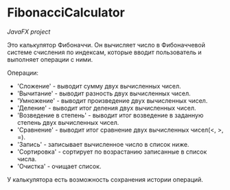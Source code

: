 # FibonacciCalculator
*JavaFX project*

Это калькулятор Фибоначчи. Он вычисляет число в Фибоначчевой системе счисления по индексам, которые вводит пользователь и выполняет операции с ними.

Операции:
* 'Сложение' - выводит сумму двух вычисленных чисел.
* 'Вычитание' - выводит разность двух вычисленных чисел.
* 'Умножение' - выводит произведение двух вычисленных чисел.
* 'Деление' - выводит итог деления двух вычисленных чисел.
* 'Возведение в степень' - выводит итог возведение в заданную степень двух вычисленных чисел.
* 'Сравнение' - выводит итог сравнение двух вычисленных чисел(<, >, =).
* 'Запись' - записывает вычисленное число в список ниже.
* 'Сортировка' - сортирует по возрастанию записанные в список числа.
* 'Очистка' - очищает список.

У калькулятора есть возможность сохранения истории операций.
